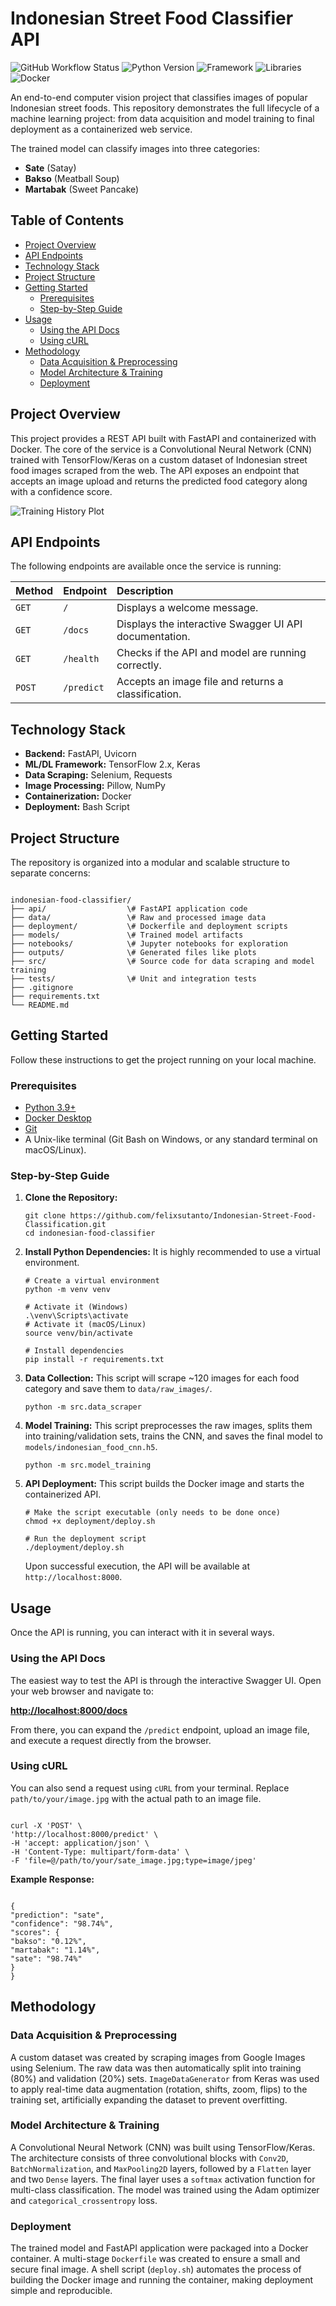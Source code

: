 # Indonesian Street Food Classifier API

![GitHub Workflow Status](https://img.shields.io/badge/build-passing-brightgreen)
![Python Version](https://img.shields.io/badge/python-3.9-blue)
![Framework](https://img.shields.io/badge/framework-FastAPI-009688)
![Libraries](https://img.shields.io/badge/libraries-TensorFlow%20%7C%20Keras-FF6F00)
![Docker](https://img.shields.io/badge/docker-ready-2496ED?logo=docker)

An end-to-end computer vision project that classifies images of popular Indonesian street foods. This repository demonstrates the full lifecycle of a machine learning project: from data acquisition and model training to final deployment as a containerized web service.

The trained model can classify images into three categories:
*   **Sate** (Satay)
*   **Bakso** (Meatball Soup)
*   **Martabak** (Sweet Pancake)

## Table of Contents

- [Project Overview](#project-overview)
- [API Endpoints](#api-endpoints)
- [Technology Stack](#technology-stack)
- [Project Structure](#project-structure)
- [Getting Started](#getting-started)
  - [Prerequisites](#prerequisites)
  - [Step-by-Step Guide](#step-by-step-guide)
- [Usage](#usage)
  - [Using the API Docs](#using-the-api-docs)
  - [Using cURL](#using-curl)
- [Methodology](#methodology)
  - [Data Acquisition & Preprocessing](#data-acquisition--preprocessing)
  - [Model Architecture & Training](#model-architecture--training)
  - [Deployment](#deployment)

## Project Overview

This project provides a REST API built with FastAPI and containerized with Docker. The core of the service is a Convolutional Neural Network (CNN) trained with TensorFlow/Keras on a custom dataset of Indonesian street food images scraped from the web. The API exposes an endpoint that accepts an image upload and returns the predicted food category along with a confidence score.

![Training History Plot](outputs/training_history.png)

## API Endpoints

The following endpoints are available once the service is running:

| Method | Endpoint      | Description                                            |
| :----- | :------------ | :---------------------------------------------------   |
| `GET`  | `/`           | Displays a welcome message.                            |
| `GET`  | `/docs`       | Displays the interactive Swagger UI API documentation. |
| `GET`  | `/health`     | Checks if the API and model are running correctly.     |
| `POST` | `/predict`    | Accepts an image file and returns a classification.    |

## Technology Stack

-   **Backend:** FastAPI, Uvicorn
-   **ML/DL Framework:** TensorFlow 2.x, Keras
-   **Data Scraping:** Selenium, Requests
-   **Image Processing:** Pillow, NumPy
-   **Containerization:** Docker
-   **Deployment:** Bash Script

## Project Structure

The repository is organized into a modular and scalable structure to separate concerns:

```

indonesian-food-classifier/
├── api/                  \# FastAPI application code
├── data/                 \# Raw and processed image data
├── deployment/           \# Dockerfile and deployment scripts
├── models/               \# Trained model artifacts
├── notebooks/            \# Jupyter notebooks for exploration
├── outputs/              \# Generated files like plots
├── src/                  \# Source code for data scraping and model training
├── tests/                \# Unit and integration tests
├── .gitignore
├── requirements.txt
└── README.md

```

## Getting Started

Follow these instructions to get the project running on your local machine.

### Prerequisites

-   [Python 3.9+](https://www.python.org/downloads/)
-   [Docker Desktop](https://www.docker.com/products/docker-desktop/)
-   [Git](https://git-scm.com/downloads/)
-   A Unix-like terminal (Git Bash on Windows, or any standard terminal on macOS/Linux).

### Step-by-Step Guide

1.  **Clone the Repository:**
    ```
    git clone https://github.com/felixsutanto/Indonesian-Street-Food-Classification.git
    cd indonesian-food-classifier
    ```

2.  **Install Python Dependencies:**
    It is highly recommended to use a virtual environment.
    ```
    # Create a virtual environment
    python -m venv venv
    
    # Activate it (Windows)
    .\venv\Scripts\activate
    # Activate it (macOS/Linux)
    source venv/bin/activate
    
    # Install dependencies
    pip install -r requirements.txt
    ```

3.  **Data Collection:**
    This script will scrape ~120 images for each food category and save them to `data/raw_images/`.
    ```
    python -m src.data_scraper
    ```

4.  **Model Training:**
    This script preprocesses the raw images, splits them into training/validation sets, trains the CNN, and saves the final model to `models/indonesian_food_cnn.h5`.
    ```
    python -m src.model_training
    ```

5.  **API Deployment:**
    This script builds the Docker image and starts the containerized API.
    ```
    # Make the script executable (only needs to be done once)
    chmod +x deployment/deploy.sh
    
    # Run the deployment script
    ./deployment/deploy.sh
    ```
    Upon successful execution, the API will be available at `http://localhost:8000`.

## Usage

Once the API is running, you can interact with it in several ways.

### Using the API Docs

The easiest way to test the API is through the interactive Swagger UI. Open your web browser and navigate to:

**[http://localhost:8000/docs](http://localhost:8000/docs)**

From there, you can expand the `/predict` endpoint, upload an image file, and execute a request directly from the browser.


### Using cURL

You can also send a request using `cURL` from your terminal. Replace `path/to/your/image.jpg` with the actual path to an image file.

```

curl -X 'POST' \
'http://localhost:8000/predict' \
-H 'accept: application/json' \
-H 'Content-Type: multipart/form-data' \
-F 'file=@/path/to/your/sate_image.jpg;type=image/jpeg'

```

**Example Response:**
```

{
"prediction": "sate",
"confidence": "98.74%",
"scores": {
"bakso": "0.12%",
"martabak": "1.14%",
"sate": "98.74%"
}
}

```

## Methodology

### Data Acquisition & Preprocessing
A custom dataset was created by scraping images from Google Images using Selenium. The raw data was then automatically split into training (80%) and validation (20%) sets. `ImageDataGenerator` from Keras was used to apply real-time data augmentation (rotation, shifts, zoom, flips) to the training set, artificially expanding the dataset to prevent overfitting.

### Model Architecture & Training
A Convolutional Neural Network (CNN) was built using TensorFlow/Keras. The architecture consists of three convolutional blocks with `Conv2D`, `BatchNormalization`, and `MaxPooling2D` layers, followed by a `Flatten` layer and two `Dense` layers. The final layer uses a `softmax` activation function for multi-class classification. The model was trained using the Adam optimizer and `categorical_crossentropy` loss.

### Deployment
The trained model and FastAPI application were packaged into a Docker container. A multi-stage `Dockerfile` was created to ensure a small and secure final image. A shell script (`deploy.sh`) automates the process of building the Docker image and running the container, making deployment simple and reproducible.

```

